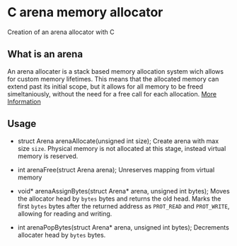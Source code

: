 # C arena memory allocator
Creation of an arena allocator with C

## What is an arena
An arena allocater is a stack based memory allocation system wich allows for custom memory lifetimes.
This means that the allocated memory can extend past its initial scope, but it allows for all memory to be
freed simeltaniously, without the need for a free call for each allocation. [More Information](https://www.cs.princeton.edu/techreports/1988/191.pdf)

## Usage
 - struct Arena arenaAllocate(unsigned int size);
Create arena with max size `size`. Physical memory is not allocated at this stage, instead virtual memory is reserved.

 - int arenaFree(struct Arena arena);
Unreserves mapping from virtual memory

 - void* arenaAssignBytes(struct Arena* arena, unsigned int bytes);
Moves the allocator head by `bytes` bytes and returns the old head. Marks the first `bytes` bytes after the returned address
as `PROT_READ` and `PROT_WRITE`, allowing for reading and writing.

 - int arenaPopBytes(struct Arena* arena, unsigned int bytes);
Decrements allocater head by `bytes` bytes.
